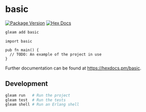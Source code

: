 # basic

[![Package Version](https://img.shields.io/hexpm/v/basic)](https://hex.pm/packages/basic)
[![Hex Docs](https://img.shields.io/badge/hex-docs-ffaff3)](https://hexdocs.pm/basic/)

```sh
gleam add basic
```
```gleam
import basic

pub fn main() {
  // TODO: An example of the project in use
}
```

Further documentation can be found at <https://hexdocs.pm/basic>.

## Development

```sh
gleam run   # Run the project
gleam test  # Run the tests
gleam shell # Run an Erlang shell
```
